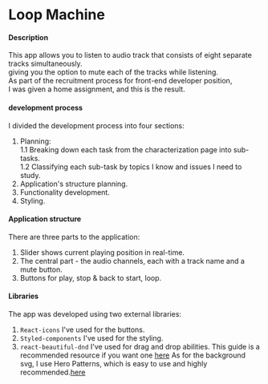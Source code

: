 # Loop Machine

#### Description
This app allows you to listen to audio track that consists of eight separate tracks simultaneously.\
giving you the option to mute each of the tracks while listening.\
As part of the recruitment process for front-end developer position,\
I was given a home assignment, and this is the result.

#### development process 
I divided the development process into four sections:
1.	Planning:\
1.1 Breaking down each task from the characterization page into sub-tasks.\
1.2 Classifying each sub-task by topics I know and issues I need to study.
2.	Application's structure planning.
3.	Functionality development.
4.	Styling.


#### Application structure

There are three parts to the application:
1.	Slider shows current playing position in real-time.
2.	The central part - the audio channels, each with a track name and a mute button.
3.	Buttons for play, stop & back to start, loop.


#### Libraries
The app was developed using two external libraries:
1.	`React-icons` I've used for the buttons.
2.	`Styled-components` I've used for the styling.
3.	`react-beautiful-dnd` I've used for drag and drop abilities. This guide is a recommended resource if you want one [here](https://www.freecodecamp.org/news/how-to-add-drag-and-drop-in-react-with-react-beautiful-dnd/)
As for the background svg, I use Hero Patterns, which is easy to use and highly recommended.[here](https://heropatterns.com/)

